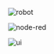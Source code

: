 ![robot](https://github.com/user-attachments/assets/24c500c1-d31a-4279-881e-674716393f85)


![node-red](https://github.com/user-attachments/assets/0b3515c8-b6bb-4d0c-96d0-851d418a7e2d)


![ui](https://github.com/user-attachments/assets/ea738d19-f742-45cb-896b-f7261d580c57)
